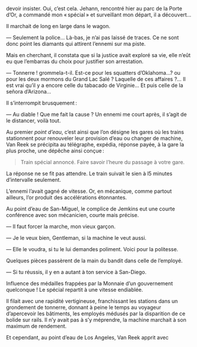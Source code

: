 devoir insister. Oui, c’est cela. Jehann, rencontré hier au parc de la Porte
d’Or, a commandé mon « spécial » et surveillant mon départ, il a découvert…

Il marchait de long en large dans le wagon.

— Seulement la police… Là-bas, je n’ai pas laissé de traces. Ce ne sont
donc point les diamants qui attirent l’ennemi sur ma piste.

Mais en cherchant, il constata que si la justice avait exploré sa vie, elle
n’eût eu que l’embarras du choix pour justifier son arrestation.

— Tonnerre ! grommela-t-il. Est-ce pour les squatters d’Oklahoma…? ou
pour les deux mormons du Grand Lac Salé ? Laquelle de ces affaires ?… Il
est vrai qu’il y a encore celle du tabacado de Virginie… Et puis celle de la
señora d’Arizona…

Il s’interrompit brusquement :

— Au diable ! Que me fait la cause ? Un ennemi me court après, il s’agit de le distancer, voilà tout.

Au premier _point d’eau_, c’est ainsi que l’on désigne les gares où les trains
stationnent pour renouveler leur provision d’eau ou changer de machine,
Van Reek se précipita au télégraphe, expédia, réponse payée, à la gare la plus
proche, une dépêche ainsi conçue :

> Train spécial annoncé. Faire savoir l’heure du passage à votre gare.

La réponse ne se fit pas attendre. Le train suivait le sien à l5 minutes
d’intervalle seulement.

L’ennemi l’avait gagné de vitesse. Or, en mécanique, comme partout ailleurs, l’or produit des accélérations étonnantes.

Au point d’eau de San-Miguel, le complice de Jemkins eut une courte conférence avec son mécanicien, courte mais précise.

— Il faut forcer la marche, mon vieux garçon.

— Je le veux bien, Gentleman, si la machine le veut aussi.

— Elle le voudra, si tu le lui demandes poliment. Voici pour la politesse.

Quelques pièces passèrent de la main du bandit dans celle de l’employé.

— Si tu réussis, il y en a autant à ton service à San-Diego.

Influence des médailles frappées par la Monnaie d’un gouvernement quelconque ! Le spécial repartit à une vitesse endiablée.

Il filait avec une rapidité vertigineuse, franchissant les stations dans un
grondement de tonnerre, donnant à peine le temps au voyageur d’apercevoir les bâtiments, les employés médusés par la disparition de ce bolide sur rails. Il n’y avait pas à s’y méprendre, la machine marchait à son maximum de rendement.

Et cependant, au point d’eau de Los Angeles, Van Reek apprit avec
